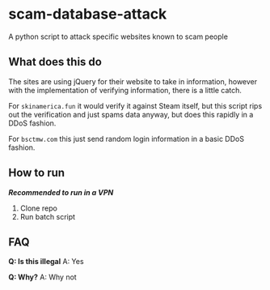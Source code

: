 # scam-database-attack

A python script to attack specific websites known to scam people

## What does this do

The sites are using jQuery for their website to take in information, however with the implementation of verifying information, there is a little catch.

For `skinamerica.fun` it would verify it against Steam itself, but this script rips out the verification and just spams data anyway, but does this rapidly in a DDoS fashion.

For `bsctmw.com` this just send random login information in a basic DDoS fashion.

## How to run

***Recommended to run in a VPN***

1. Clone repo
2. Run batch script

## FAQ

**Q: Is this illegal**
A: Yes

**Q: Why?**
A: Why not
